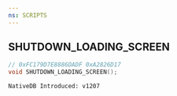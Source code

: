 ```yaml
---
ns: SCRIPTS
---
```

## SHUTDOWN_LOADING_SCREEN

```c
// 0xFC179D7E8886DADF 0xA2826D17
void SHUTDOWN_LOADING_SCREEN();
```

```
NativeDB Introduced: v1207
```

